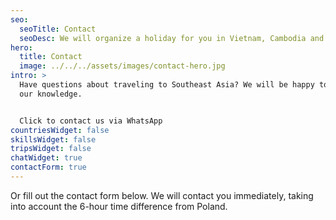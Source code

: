 ```yaml
---
seo:
  seoTitle: Contact
  seoDesc: We will organize a holiday for you in Vietnam, Cambodia and Laos.
hero:
  title: Contact
  image: ../../../assets/images/contact-hero.jpg
intro: >
  Have questions about traveling to Southeast Asia? We will be happy to share
  our knowledge.


  Click to contact us via WhatsApp
countriesWidget: false
skillsWidget: false
tripsWidget: false
chatWidget: true
contactForm: true
---
```


Or fill out the contact form below. We will contact you immediately, taking into account the 6-hour time difference from Poland.
